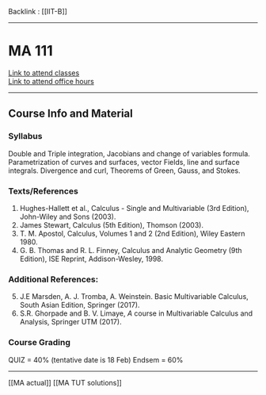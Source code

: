 Backlink : [[IIT-B]]

---
# MA 111
[Link to attend classes](https://zoom.us/j/95080189117?pwd=cGlIWXRDc0lkMTRBNEZ6ZFFyVHFadz09)  
[Link to attend office hours](https://zoom.us/j/96484114335?pwd=ZWJXTlJMU1gzZS9SK09mUzZhaGNJdz09)  

---
## Course Info and Material
### Syllabus
Double and Triple integration, Jacobians and change of variables formula. Parametrization of curves and surfaces, vector Fields, line and surface integrals. Divergence and curl, Theorems of Green, Gauss, and Stokes.

### Texts/References
1. Hughes-Hallett et al., Calculus - Single and Multivariable (3rd Edition), John-Wiley and Sons (2003).
2. James Stewart, Calculus (5th Edition), Thomson (2003).
3. T. M. Apostol, Calculus, Volumes 1 and 2 (2nd Edition), Wiley Eastern $1980 .$
4. G. B. Thomas and R. L. Finney, Calculus and Analytic Geometry (9th Edition), ISE Reprint, Addison-Wesley, $1998 .$

### Additional References:
5. J.E Marsden, A. J. Tromba, A. Weinstein. Basic Multivariable Calculus, South Asian Edition, Springer (2017).
6. S.R. Ghorpade and B. V. Limaye, $A$ course in Multivariable Calculus and Analysis, Springer UTM (2017).

### Course Grading
QUIZ = 40%  (tentative date is 18 Feb)
Endsem = 60%

---
[[MA actual]]
[[MA TUT solutions]]